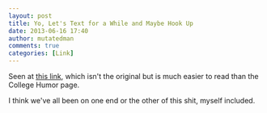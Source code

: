 ```yaml
---
layout: post
title: Yo, Let's Text for a While and Maybe Hook Up
date: 2013-06-16 17:40
author: mutatedman
comments: true
categories: [Link]
---
```

Seen at <a href="http://www.jwz.org/blog/2013/06/yo-lets-text-for-a-while-and-then-maybe-hook-up/">this link</a>, which isn't the original but is much easier to read than the College Humor page.

I think we've all been on one end or the other of this shit, myself included.
